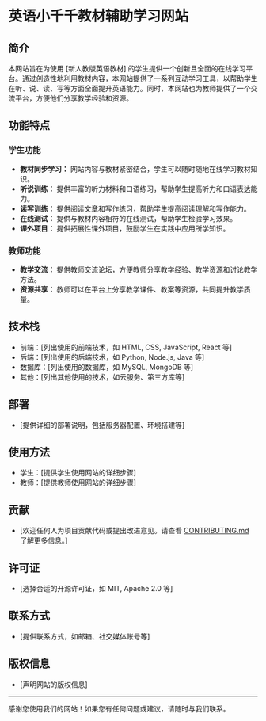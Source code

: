 # 英语小千千教材辅助学习网站

## 简介

本网站旨在为使用 [新人教版英语教材] 的学生提供一个创新且全面的在线学习平台。通过创造性地利用教材内容，本网站提供了一系列互动学习工具，以帮助学生在听、说、读、写等方面全面提升英语能力。同时，本网站也为教师提供了一个交流平台，方便他们分享教学经验和资源。

## 功能特点

### 学生功能

- **教材同步学习：** 网站内容与教材紧密结合，学生可以随时随地在线学习教材知识。
- **听说训练：** 提供丰富的听力材料和口语练习，帮助学生提高听力和口语表达能力。
- **读写训练：** 提供阅读文章和写作练习，帮助学生提高阅读理解和写作能力。
- **在线测试：** 提供与教材内容相符的在线测试，帮助学生检验学习效果。
- **课外项目：** 提供拓展性课外项目，鼓励学生在实践中应用所学知识。

### 教师功能

- **教学交流：** 提供教师交流论坛，方便教师分享教学经验、教学资源和讨论教学方法。
- **资源共享：** 教师可以在平台上分享教学课件、教案等资源，共同提升教学质量。

## 技术栈

- 前端：[列出使用的前端技术，如 HTML, CSS, JavaScript, React 等]
- 后端：[列出使用的后端技术，如 Python, Node.js, Java 等]
- 数据库：[列出使用的数据库，如 MySQL, MongoDB 等]
- 其他：[列出其他使用的技术，如云服务、第三方库等]

## 部署

- [提供详细的部署说明，包括服务器配置、环境搭建等]

## 使用方法

- 学生：[提供学生使用网站的详细步骤]
- 教师：[提供教师使用网站的详细步骤]

## 贡献

- [欢迎任何人为项目贡献代码或提出改进意见。请查看 [CONTRIBUTING.md](CONTRIBUTING.md) 了解更多信息。]

## 许可证

- [选择合适的开源许可证，如 MIT, Apache 2.0 等]

## 联系方式

- [提供联系方式，如邮箱、社交媒体账号等]

## 版权信息

- [声明网站的版权信息]

---

感谢您使用我们的网站！如果您有任何问题或建议，请随时与我们联系。
